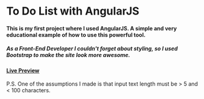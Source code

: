 # To Do List with AngularJS

#### This is my first project where I used AngularJS. A simple and very educational example of how to use this powerful tool.
##### As a Front-End Developer I couldn't forget about styling, so I used Bootstrap to make the site look more awesome.

#### [Live Preview](https://mkupiniak.github.io/toDoList_with_AngularJS/)

P.S. One of the assumptions I made is that input text length must be > 5 and < 100 characters.
